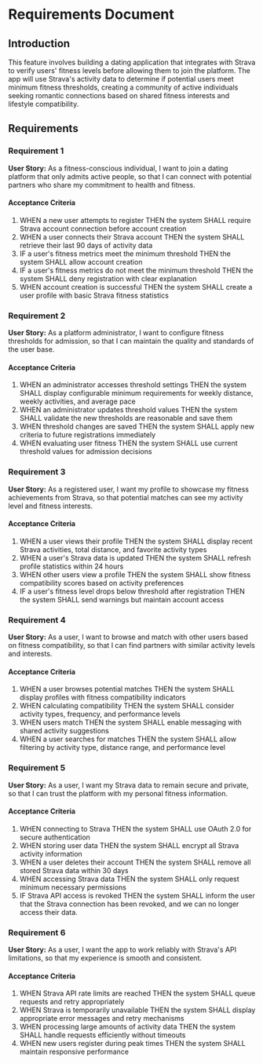 # Requirements Document

## Introduction

This feature involves building a dating application that integrates with Strava to verify users' fitness levels before allowing them to join the platform. The app will use Strava's activity data to determine if potential users meet minimum fitness thresholds, creating a community of active individuals seeking romantic connections based on shared fitness interests and lifestyle compatibility.

## Requirements

### Requirement 1

**User Story:** As a fitness-conscious individual, I want to join a dating platform that only admits active people, so that I can connect with potential partners who share my commitment to health and fitness.

#### Acceptance Criteria

1. WHEN a new user attempts to register THEN the system SHALL require Strava account connection before account creation
2. WHEN a user connects their Strava account THEN the system SHALL retrieve their last 90 days of activity data
3. IF a user's fitness metrics meet the minimum threshold THEN the system SHALL allow account creation
4. IF a user's fitness metrics do not meet the minimum threshold THEN the system SHALL deny registration with clear explanation
5. WHEN account creation is successful THEN the system SHALL create a user profile with basic Strava fitness statistics

### Requirement 2

**User Story:** As a platform administrator, I want to configure fitness thresholds for admission, so that I can maintain the quality and standards of the user base.

#### Acceptance Criteria

1. WHEN an administrator accesses threshold settings THEN the system SHALL display configurable minimum requirements for weekly distance, weekly activities, and average pace
2. WHEN an administrator updates threshold values THEN the system SHALL validate the new thresholds are reasonable and save them
3. WHEN threshold changes are saved THEN the system SHALL apply new criteria to future registrations immediately
4. WHEN evaluating user fitness THEN the system SHALL use current threshold values for admission decisions

### Requirement 3

**User Story:** As a registered user, I want my profile to showcase my fitness achievements from Strava, so that potential matches can see my activity level and fitness interests.

#### Acceptance Criteria

1. WHEN a user views their profile THEN the system SHALL display recent Strava activities, total distance, and favorite activity types
2. WHEN a user's Strava data is updated THEN the system SHALL refresh profile statistics within 24 hours
3. WHEN other users view a profile THEN the system SHALL show fitness compatibility scores based on activity preferences
4. IF a user's fitness level drops below threshold after registration THEN the system SHALL send warnings but maintain account access

### Requirement 4

**User Story:** As a user, I want to browse and match with other users based on fitness compatibility, so that I can find partners with similar activity levels and interests.

#### Acceptance Criteria

1. WHEN a user browses potential matches THEN the system SHALL display profiles with fitness compatibility indicators
2. WHEN calculating compatibility THEN the system SHALL consider activity types, frequency, and performance levels
3. WHEN users match THEN the system SHALL enable messaging with shared activity suggestions
4. WHEN a user searches for matches THEN the system SHALL allow filtering by activity type, distance range, and performance level

### Requirement 5

**User Story:** As a user, I want my Strava data to remain secure and private, so that I can trust the platform with my personal fitness information.

#### Acceptance Criteria

1. WHEN connecting to Strava THEN the system SHALL use OAuth 2.0 for secure authentication
2. WHEN storing user data THEN the system SHALL encrypt all Strava activity information
3. WHEN a user deletes their account THEN the system SHALL remove all stored Strava data within 30 days
4. WHEN accessing Strava data THEN the system SHALL only request minimum necessary permissions
5. IF Strava API access is revoked THEN the system SHALL inform the user that the Strava connection has been revoked, and we can no longer access their data.

### Requirement 6

**User Story:** As a user, I want the app to work reliably with Strava's API limitations, so that my experience is smooth and consistent.

#### Acceptance Criteria

1. WHEN Strava API rate limits are reached THEN the system SHALL queue requests and retry appropriately
2. WHEN Strava is temporarily unavailable THEN the system SHALL display appropriate error messages and retry mechanisms
3. WHEN processing large amounts of activity data THEN the system SHALL handle requests efficiently without timeouts
4. WHEN new users register during peak times THEN the system SHALL maintain responsive performance